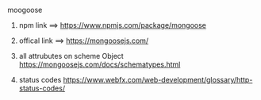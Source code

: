 moogoose

1. npm link ==> https://www.npmjs.com/package/mongoose

2. offical link ==> https://mongoosejs.com/

3. all attrubutes on scheme Object
   https://mongoosejs.com/docs/schematypes.html

4. status codes https://www.webfx.com/web-development/glossary/http-status-codes/
